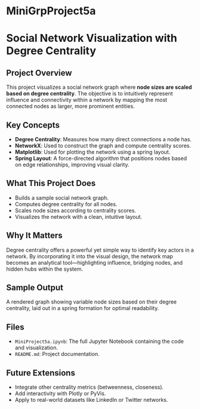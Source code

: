 # MiniGrpProject5a
# Social Network Visualization with Degree Centrality

## Project Overview
This project visualizes a social network graph where **node sizes are scaled based on degree centrality**. The objective is to intuitively represent influence and connectivity within a network by mapping the most connected nodes as larger, more prominent entities.

##  Key Concepts
- **Degree Centrality**: Measures how many direct connections a node has.
- **NetworkX**: Used to construct the graph and compute centrality scores.
- **Matplotlib**: Used for plotting the network using a spring layout.
- **Spring Layout**: A force-directed algorithm that positions nodes based on edge relationships, improving visual clarity.

##  What This Project Does
- Builds a sample social network graph.
- Computes degree centrality for all nodes.
- Scales node sizes according to centrality scores.
- Visualizes the network with a clean, intuitive layout.

##  Why It Matters
Degree centrality offers a powerful yet simple way to identify key actors in a network. By incorporating it into the visual design, the network map becomes an analytical tool—highlighting influence, bridging nodes, and hidden hubs within the system.

##  Sample Output
A rendered graph showing variable node sizes based on their degree centrality, laid out in a spring formation for optimal readability.

##  Files
- `MiniProject5a.ipynb`: The full Jupyter Notebook containing the code and visualization.
- `README.md`: Project documentation.

##  Future Extensions
- Integrate other centrality metrics (betweenness, closeness).
- Add interactivity with Plotly or PyVis.
- Apply to real-world datasets like LinkedIn or Twitter networks.


